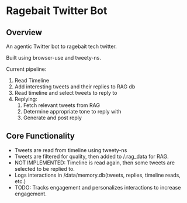 # Ragebait Twitter Bot

## Overview

An agentic Twitter bot to ragebait tech twitter.

Built using browser-use and tweety-ns.

Current pipeline:
1) Read Timeline
2) Add interesting tweets and their replies to RAG db 
3) Read timeline and select tweets to reply to
4) Replying: 
    1) Fetch relevant tweets from RAG
    2) Determine appropriate tone to reply with
    3) Generate and post reply

## Core Functionality

- Tweets are read from timeline using tweety-ns
- Tweets are filtered for quality, then added to /.rag_data for RAG.
- NOT IMPLEMENTED: Timeline is read again, then some tweets are selected to be replied to.
- Logs interactions in /data/memory.db(tweets, replies, timeline reads, etc.)
- TODO: Tracks engagement and personalizes interactions to increase engagement.
